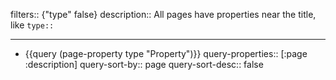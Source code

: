 filters:: {"type" false}
description:: All pages have properties near the title, like `type::`

- ---
- {{query (page-property type "Property")}}
  query-properties:: [:page :description]
  query-sort-by:: page
  query-sort-desc:: false